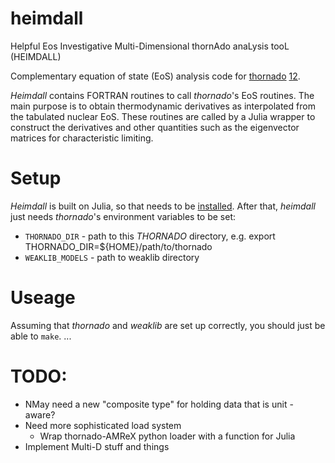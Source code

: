 # heimdall
Helpful Eos Investigative Multi-Dimensional thornAdo anaLysis tooL (HEIMDALL)

Complementary equation of state (EoS) analysis code for [thornado](https://github.com/endeve/thornado) [1](https://iopscience.iop.org/article/10.1088/1742-6596/1225/1/012014)[2](https://trace.tennessee.edu/cgi/viewcontent.cgi?article=3333&context=utk_chanhonoproj). 

_Heimdall_ contains FORTRAN routines to call _thornado_'s EoS routines. The main purpose is to obtain thermodynamic derivatives as interpolated from the 
tabulated nuclear EoS. These routines are called by a Julia wrapper to construct the derivatives and other quantities such as the eigenvector matrices for 
characteristic limiting. 

# Setup

_Heimdall_ is built on Julia, so that needs to be [installed](https://julialang.org/downloads/). After that, _heimdall_ just needs 
_thornado_'s environment variables to be set:

* `THORNADO_DIR` - path to this _THORNADO_ directory, e.g. export THORNADO_DIR=${HOME}/path/to/thornado
* `WEAKLIB_MODELS` - path to weaklib directory 

# Useage

Assuming that _thornado_ and _weaklib_ are set up correctly, you should just be able to `make`.
...

# TODO:

* NMay need a new "composite type" for holding data that is unit - aware?
* Need more sophisticated load system
  * Wrap thornado-AMReX python loader with a function for Julia
* Implement Multi-D stuff and things